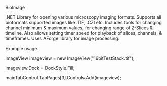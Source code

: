 BioImage

.NET Library for opening various microscopy imaging formats. Supports all bioformats supported images like .TIF, .CZI etc. Includes tools for changing channel minimum & maximum values, for changing range of Z-Slices & timeline. Also allows setting timer speed for playback of slices, channels, & timeframes. Uses AForge library for image processing.

Example usage.

ImageView imageview = new ImageView("16bitTestStack.tif");

imageview.Dock = DockStyle.Fill;

mainTabControl.TabPages[3].Controls.Add(imageview);

